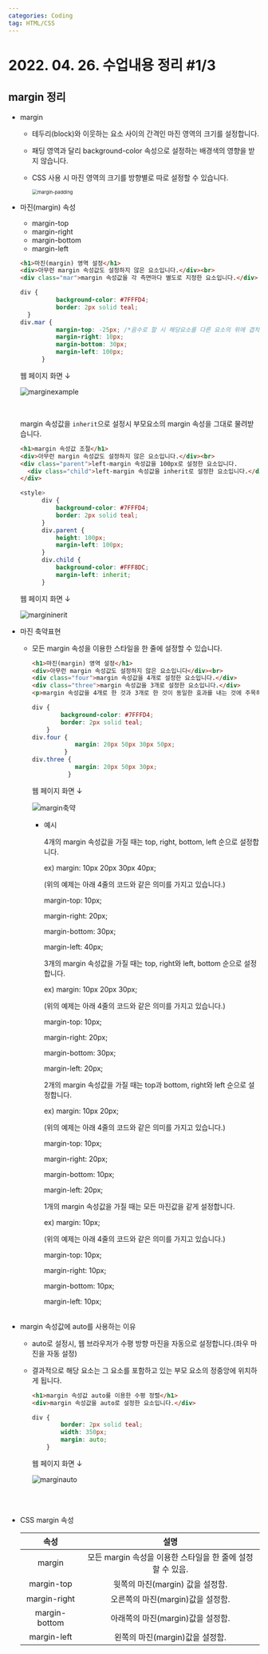 ```yaml
---
categories: Coding
tag: HTML/CSS
---
```




# 2022. 04. 26. 수업내용 정리 #1/3

## margin 정리



+ margin

  * 테두리(block)와 이웃하는 요소 사이의 간격인 마진 영역의 크기를 설정합니다. 

  * 패딩 영역과 달리 background-color 속성으로 설정하는 배경색의 영향을 받지 않습니다. 

  * CSS 사용 시 마진 영역의 크기를 방향별로 따로 설정할 수 있습니다.

    <img src="../../images/2022-04-27-class8(margin,padding,position)/margin-padding.png" alt="margin-padding" style="zoom:67%;" />

+ 마진(margin) 속성

  * margin-top
  * margin-right
  * margin-bottom
  * margin-left 

  ```html
  <h1>마진(margin) 영역 설정</h1>
  <div>아무런 margin 속성값도 설정하지 않은 요소입니다.</div><br>
  <div class="mar">margin 속성값을 각 측면마다 별도로 지정한 요소입니다.</div>
  ```

  ```css
  div {
  			background-color: #7FFFD4;
  			border: 2px solid teal;
  	}
  div.mar {
  			margin-top: -25px; /*음수로 할 시 해당요소를 다른 요소의 위에 겹치게 할 수도 있습니다.*/
  			margin-right: 10px;
  			margin-bottom: 30px;
  			margin-left: 100px;
  		}
  ```

  웹 페이지 화면 ↓

  ![marginexample](../../images/2022-04-27-class8(margin,padding,position)/marginexample-16510353879533.png)

  <br>

  margin 속성값을 `inherit`으로 설정시 부모요소의 margin 속성을 그대로 물려받습니다.

  ```html
  <h1>margin 속성값 조절</h1>
  <div>아무런 margin 속성값도 설정하지 않은 요소입니다.</div><br>
  <div class="parent">left-margin 속성값을 100px로 설정한 요소입니다.
  	<div class="child">left-margin 속성값을 inherit로 설정한 요소입니다.</div>
  </div>
  ```

  ```css
  <style>
  		div {
  			background-color: #7FFFD4;
  			border: 2px solid teal;
  		}
  		div.parent {
  			height: 100px;
  			margin-left: 100px;
  		}
  		div.child {
  			background-color: #FFF8DC;
  			margin-left: inherit;
  		}
  ```

  웹 페이지 화면 ↓

  ![margininerit](../../images/2022-04-27-class8(margin,padding,position)/margininerit.png)

+ 마진 축약표현

  * 모든  margin 속성을 이용한 스타일을 한 줄에 설정할 수 있습니다.

    ```html
    <h1>마진(margin) 영역 설정</h1>
    <div>아무런 margin 속성값도 설정하지 않은 요소입니다</div><br>
    <div class="four">margin 속성값을 4개로 설정한 요소입니다.</div>
    <div class="three">margin 속성값을 3개로 설정한 요소입니다.</div>
    <p>margin 속성값을 4개로 한 것과 3개로 한 것이 동일한 효과를 내는 것에 주목하세요!</p>
    ```

    ```css
    div {
    		background-color: #7FFFD4;
    		border: 2px solid teal;
    	}
    div.four { 
        		margin: 20px 50px 30px 50px; 
             }
    div.three { 
        		margin: 20px 50px 30px; 
    		  }
    ```

    웹 페이지 화면 ↓

    <img src="../../images/2022-04-27-class8(margin)/margin축약.png" alt="margin축약"  />

    - 예시

      4개의 margin 속성값을 가질 때는 top, right, bottom, left 순으로 설정합니다.<br>

      ex) margin: 10px 20px 30px 40px;<br>

      (위의 예제는 아래 4줄의 코드와 같은 의미를 가지고 있습니다.)<br>

      margin-top: 10px;<br>

      margin-right: 20px;<br>

      margin-bottom: 30px;<br>

      margin-left: 40px;<br>

       

      3개의 margin 속성값을 가질 때는 top, right와 left, bottom 순으로 설정합니다.<br>

      ex) margin: 10px 20px 30px;<br>

      (위의 예제는 아래 4줄의 코드와 같은 의미를 가지고 있습니다.)<br>

      margin-top: 10px;<br>

      margin-right: 20px;<br>

      margin-bottom: 30px;<br>

      margin-left: 20px;<br>

       

      2개의 margin 속성값을 가질 때는 top과 bottom, right와 left 순으로 설정합니다.<br>

      ex) margin: 10px 20px;<br>

      (위의 예제는 아래 4줄의 코드와 같은 의미를 가지고 있습니다.)<br>

      margin-top: 10px;<br>

      margin-right: 20px;<br>

      margin-bottom: 10px;<br>

      margin-left: 20px;<br>

       

      1개의 margin 속성값을 가질 때는 모든 마진값을 같게 설정합니다.<br>

      ex) margin: 10px;<br>

      (위의 예제는 아래 4줄의 코드와 같은 의미를 가지고 있습니다.)<br>

      margin-top: 10px;<br>

      margin-right: 10px;<br>

      margin-bottom: 10px;<br>

      margin-left: 10px;<br><br>

+ margin 속성값에 auto를 사용하는 이유

  * auto로 설정시, 웹 브라우저가 수평 방향 마진을 자동으로 설정합니다.(좌우 마진을 자동 설정)

  * 결과적으로 해당 요소는 그 요소를 포함하고 있는 부모 요소의 정중앙에 위치하게 됩니다. 

    ```html
    <h1>margin 속성값 auto를 이용한 수평 정렬</h1>
    <div>margin 속성값을 auto로 설정한 요소입니다.</div>
    ```

    ```css
    div {
            border: 2px solid teal;
            width: 350px;
            margin: auto;
    	}
    ```

    웹 페이지 화면 ↓

    ![marginauto](../../images/2022-04-27-class8(margin)/marginauto.png)

    <br><br>

+ CSS margin 속성

  |     속성      |                            설명                            |
  | :-----------: | :--------------------------------------------------------: |
  |    margin     | 모든 margin 속성을 이용한 스타일을 한 줄에 설정할 수 있음. |
  |  margin-top   |              윗쪽의 마진(margin) 값을 설정함.              |
  | margin-right  |             오른쪽의 마진(margin)값을 설정함.              |
  | margin-bottom |             아래쪽의 마진(margin)값을 설정함.              |
  |  margin-left  |              왼쪽의 마진(margin)값을 설정함.               |
